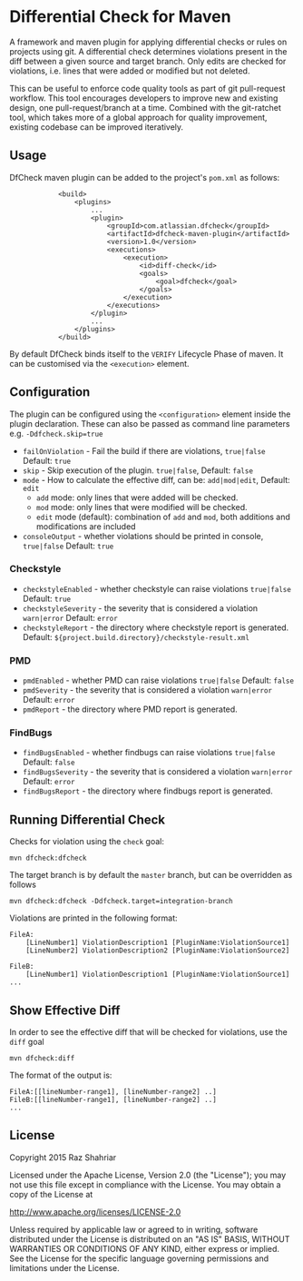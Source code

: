 # Differential Check for Maven

A framework and maven plugin for applying differential checks or rules on projects using git.
A differential check determines violations present in the diff between a given source and target branch.
Only edits are checked for violations, i.e. lines that were added or modified but not deleted.

This can be useful to enforce code quality tools as part of git pull-request workflow. This tool encourages 
developers to improve new and existing design, one pull-request/branch at a time. Combined with the git-ratchet tool, which takes more of a global approach for quality improvement, existing 
codebase can be improved iteratively.


## Usage

DfCheck maven plugin can be added to the project's `pom.xml` as follows:
                
                <build>
                    <plugins>
                        ...
                        <plugin>
                            <groupId>com.atlassian.dfcheck</groupId>
                            <artifactId>dfcheck-maven-plugin</artifactId>
                            <version>1.0</version>
                            <executions>
                                <execution>
                                    <id>diff-check</id>
                                    <goals>
                                        <goal>dfcheck</goal>
                                    </goals>
                                </execution>
                            </executions>
                        </plugin>
                        ...
                    </plugins>
                </build>
                
By default DfCheck binds itself to the `VERIFY` Lifecycle Phase of maven. It can be customised via 
the `<execution>` element.
    
## Configuration

The plugin can be configured using the `<configuration>` element inside the plugin declaration. These
can also be passed as command line parameters e.g. `-Ddfcheck.skip=true`

- `failOnViolation` - Fail the build if there are violations, `true|false` Default: `true`
- `skip` - Skip execution of the plugin. `true|false`, Default: `false`
- `mode` - How to calculate the effective diff, can be: `add|mod|edit`, Default: `edit`
    - `add` mode: only lines that were added will be checked.
    - `mod` mode: only lines that were modified will be checked.
    - `edit` mode (default): combination of `add` and `mod`, both additions and modifications are included
- `consoleOutput` - whether violations should be printed in console, `true|false` Default: `true`  

### Checkstyle

- `checkstyleEnabled` - whether checkstyle can raise violations `true|false` Default: `true`
- `checkstyleSeverity` - the severity that is considered a violation `warn|error` Default: `error`
- `checkstyleReport` - the directory where checkstyle report is generated. Default: `${project.build.directory}/checkstyle-result.xml`

### PMD

- `pmdEnabled` - whether PMD can raise violations `true|false` Default: `false`
- `pmdSeverity` - the severity that is considered a violation `warn|error` Default: `error`
- `pmdReport` - the directory where PMD report is generated. 

### FindBugs
- `findBugsEnabled` - whether findbugs can raise violations `true|false` Default: `false`
- `findBugsSeverity` - the severity that is considered a violation `warn|error` Default: `error`
- `findBugsReport` - the directory where findbugs report is generated. 


## Running Differential Check

Checks for violation using the `check` goal:

    mvn dfcheck:dfcheck
    
The target branch is by default the `master` branch, but can be overridden as follows

    mvn dfcheck:dfcheck -Ddfcheck.target=integration-branch
    
Violations are printed in the following format:

    FileA:
        [LineNumber1] ViolationDescription1 [PluginName:ViolationSource1]
        [LineNumber2] ViolationDescription2 [PluginName:ViolationSource2]
        
    FileB:
        [LineNumber1] ViolationDescription1 [PluginName:ViolationSource1]
    ...

## Show Effective Diff

In order to see the effective diff that will be checked for violations, use the `diff` goal
    
    mvn dfcheck:diff

The format of the output is:

    FileA:[[lineNumber-range1], [lineNumber-range2] ..]
    FileB:[[lineNumber-range1], [lineNumber-range2] ..]
    ...
    
    
## License

Copyright 2015 Raz Shahriar 

Licensed under the Apache License, Version 2.0 (the "License");
you may not use this file except in compliance with the License.
You may obtain a copy of the License at

http://www.apache.org/licenses/LICENSE-2.0

Unless required by applicable law or agreed to in writing, software
distributed under the License is distributed on an "AS IS" BASIS,
WITHOUT WARRANTIES OR CONDITIONS OF ANY KIND, either express or implied.
See the License for the specific language governing permissions
and limitations under the License.
